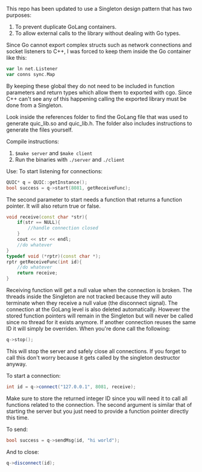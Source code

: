 This repo has been updated to use a Singleton design pattern that has two purposes:
1. To prevent duplicate GoLang containers.
2. To allow external calls to the library without dealing with Go types.

Since Go cannot export complex structs such as network connections and socket listeners to C++, I was forced to keep them inside the Go container like this:
```Go
var ln net.Listener
var conns sync.Map
```
By keeping these global they do not need to be included in function parameters and return types which allow them to exported with cgo. Since C++ can't see any of this happening calling the exported library must be done from a Singleton.

Look inside the references folder to find the GoLang file that was used to generate quic_lib.so and quic_lib.h.
The folder also includes instructions to generate the files yourself.

Compile instructions:
1. `$make server` and `$make client`
2. Run the binaries with `./server` and `./client`

Use:
To start listening for connections:
```C++
QUIC* q = QUIC::getInstance();
bool success = q->start(8081, getReceiveFunc);
```
The second parameter to start needs a function that returns a function pointer. It will also return true or false.
```C++
void receive(const char *str){
	if(str == NULL){
		//handle connection closed
	}
	cout << str << endl;
 	//do whatever
}
typedef void (*rptr)(const char *);
rptr getReceiveFunc(int id){
	//do whatever
	return receive;
}
```
Receiving function will get a null value when the connection is broken. The threads inside the Singleton are not tracked because they will auto terminate when they receive a null value (the disconnect signal). The connection at the GoLang level is also deleted automatically. However the stored function pointers will remain in the Singleton but will never be called since no thread for it exists anymore. If another connection reuses the same ID it will simply be overriden.
When you're done call the following:
```C++
q->stop();
```
This will stop the server and safely close all connections. If you forget to call this don't worry because it gets called by the singleton destructor anyway.

To start a connection:
```C++
int id = q->connect("127.0.0.1", 8081, receive);
```
Make sure to store the returned integer ID since you will need it to call all functions related to the connection. The second argument is similar that of starting the server but you just need to provide a function pointer directly this time.

To send:
```C++
bool success = q->sendMsg(id, "hi world");
```
And to close:
```C++
q->disconnect(id);
```
